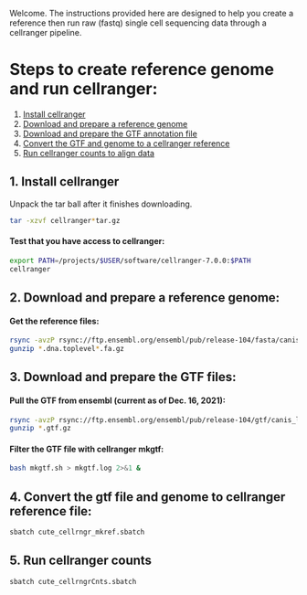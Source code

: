 Welcome. The instructions provided here are designed to help you create a reference then run raw (fastq) single cell sequencing data through a cellranger pipeline.

# Steps to create reference genome and run cellranger:
1. [Install cellranger](#1-install-cellranger)
2. [Download and prepare a reference genome](#2-download-and-prepare-a-reference-genome)
3. [Download and prepare the GTF annotation file](#3-download-and-prepare-the-GTF-files)
4. [Convert the GTF and genome to a cellranger reference](#4-convert-gtf-file-and-genome-to-cellranger-reference-file)
5. [Run cellranger counts to align data](#6-run-cellranger-counts)

## 1. Install cellranger

Unpack the tar ball after it finishes downloading.
``` sh
tar -xzvf cellranger*tar.gz
```
#### Test that you have access to cellranger:
```sh
export PATH=/projects/$USER/software/cellranger-7.0.0:$PATH
cellranger
```

## 2. Download and prepare a reference genome:

#### Get the reference files:
```sh
rsync -avzP rsync://ftp.ensembl.org/ensembl/pub/release-104/fasta/canis_lupus_familiaris/dna/*.dna.toplevel*.fa.gz .
gunzip *.dna.toplevel*.fa.gz
```		
## 3. Download and prepare the GTF files:

#### Pull the GTF from ensembl (current as of Dec. 16, 2021):
```sh
rsync -avzP rsync://ftp.ensembl.org/ensembl/pub/release-104/gtf/canis_lupus_familiaris/*.gtf.gz  .
gunzip *.gtf.gz
```
#### Filter the GTF file with cellranger mkgtf:

```sh
bash mkgtf.sh > mkgtf.log 2>&1 &
```

## 4. Convert the gtf file and genome to cellranger reference file:

```sh
sbatch cute_cellrngr_mkref.sbatch
```	

## 5. Run cellranger counts

```sh
sbatch cute_cellrngrCnts.sbatch
```

